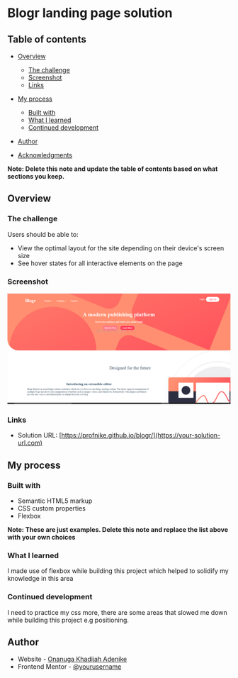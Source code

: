 # Blogr landing page solution


## Table of contents

- [Overview](#overview)
  - [The challenge](#the-challenge)
  - [Screenshot](#screenshot)
  - [Links](#links)
- [My process](#my-process)
  - [Built with](#built-with)
  - [What I learned](#what-i-learned)
  - [Continued development](#continued-development)
 
- [Author](#author)
- [Acknowledgments](#acknowledgments)

**Note: Delete this note and update the table of contents based on what sections you keep.**

## Overview

### The challenge

Users should be able to:

- View the optimal layout for the site depending on their device's screen size
- See hover states for all interactive elements on the page

### Screenshot

![](./images/blogr.PNG)



### Links

- Solution URL: [https://profnike.github.io/blogr/](https://your-solution-url.com)


## My process

### Built with

- Semantic HTML5 markup
- CSS custom properties
- Flexbox


**Note: These are just examples. Delete this note and replace the list above with your own choices**

### What I learned

I made use of flexbox while building this project which helped to solidify my knowledge in this area





### Continued development

I need to practice my css more, there are some areas that slowed me down while building this project e.g  positioning. 



## Author

- Website - [Onanuga Khadijah Adenike](https://www.your-site.com)
- Frontend Mentor - [@yourusername](https://www.frontendmentor.io/profile/yourusername)





